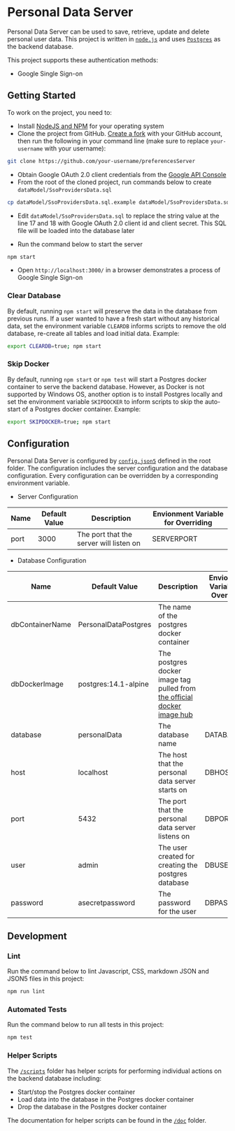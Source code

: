 # Personal Data Server

Personal Data Server can be used to save, retrieve, update and delete personal user data. This project is written in
[`node.js`](https://nodejs.org/en/) and uses [`Postgres`](https://www.postgresql.org/) as the backend database.

This project supports these authentication methods:

* Google Single Sign-on

## Getting Started

To work on the project, you need to:

* Install [NodeJS and NPM](https://nodejs.org/en/download/) for your operating system
* Clone the project from GitHub. [Create a fork](https://help.github.com/en/github/getting-started-with-github/fork-a-repo)
with your GitHub account, then run the following in your command line (make sure to replace `your-username` with
your username):

```bash
git clone https://github.com/your-username/preferencesServer
```

* Obtain Google OAuth 2.0 client credentials from the [Google API Console](https://console.developers.google.com/)
* From the root of the cloned project, run commands below to create `dataModel/SsoProvidersData.sql`

```bash
cp dataModel/SsoProvidersData.sql.example dataModel/SsoProvidersData.sql
```

* Edit `dataModel/SsoProvidersData.sql` to replace the string value at the line 17 and 18 with Google OAuth 2.0 client id
and client secret. This SQL file will be loaded into the database later

* Run the command below to start the server

```bash
npm start
```

* Open `http://localhost:3000/` in a browser demonstrates a process of Google Single Sign-on

### Clear Database

By default, running `npm start` will preserve the data in the database from previous runs. If a user wanted to
have a fresh start without any historical data, set the environment variable `CLEARDB` informs scripts to remove
the old database, re-create all tables and load initial data. Example:

```bash
export CLEARDB=true; npm start
```

### Skip Docker

By default, running `npm start` or `npm test` will start a Postgres docker container to serve the backend database.
However, as Docker is not supported by Windows OS, another option is to install Postgres locally and set the environment
variable `SKIPDOCKER` to inform scripts to skip the auto-start of a Postgres docker container. Example:

```bash
export SKIPDOCKER=true; npm start
```

## Configuration

Personal Data Server is configured by [`config.json5`](./config.json5) defined in the root folder.
The configuration includes the server configuration and the database configuration. Every configuration
can be overridden by a corresponding environment variable.

* Server Configuration

| Name        | Default Value | Description | Envionment Variable for Overriding |
| ----------- | ----------- | ----------- | ----------- |
| port | 3000 | The port that the server will listen on | SERVERPORT |

* Database Configuration

| Name        | Default Value | Description | Envionment Variable for Overriding |
| ----------- | ----------- | ----------- | ----------- |
| dbContainerName | PersonalDataPostgres | The name of the postgres docker container | |
| dbDockerImage | postgres:14.1-alpine | The postgres docker image tag pulled from [the official docker image hub](https://hub.docker.com/_/postgres) | |
| database | personalData | The database name | DATABASE |
| host | localhost | The host that the personal data server starts on | DBHOST |
| port | 5432 | The port that the personal data server listens on | DBPORT |
| user | admin | The user created for creating the postgres database | DBUSER |
| password | asecretpassword | The password for the user | DBPASSWORD |

## Development

### Lint

Run the command below to lint Javascript, CSS, markdown JSON and JSON5 files in this project:

```bash
npm run lint
```

### Automated Tests

Run the command below to run all tests in this project:

```bash
npm test
```

### Helper Scripts

The [`/scripts`](./scripts) folder has helper scripts for performing individual actions on the backend database including:

* Start/stop the Postgres docker container
* Load data into the database in the Postgres docker container
* Drop the database in the Postgres docker container

The documentation for helper scripts can be found in the [`/doc`](./docs/HelperScripts.md) folder.
